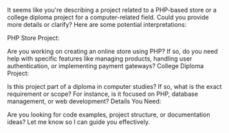 
It seems like you're describing a project related to a PHP-based store or a college diploma project for a computer-related field. Could you provide more details or clarify? Here are some potential interpretations:

PHP Store Project:

Are you working on creating an online store using PHP? If so, do you need help with specific features like managing products, handling user authentication, or implementing payment gateways?
College Diploma Project:

Is this project part of a diploma in computer studies? If so, what is the exact requirement or scope? For instance, is it focused on PHP, database management, or web development?
Details You Need:

Are you looking for code examples, project structure, or documentation ideas? Let me know so I can guide you effectively.
